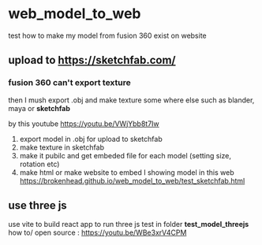 # web_model_to_web
test how to make my model from fusion 360 exist on website

## upload to https://sketchfab.com/
### fusion 360 can't export texture
then I mush export .obj and make texture some where else such as blander, maya or **sketchfab**

by this youtube https://youtu.be/VWjYbb8t7Iw
1. export model in .obj for upload to sketchfab
2. make texture in sketchfab
3. make it pubilc and get embeded file for each model (setting size, rotation etc)
4. make html or make website to embed
I showing model in this web https://brokenhead.github.io/web_model_to_web/test_sketchfab.html


## use three js
use vite to build react app to run three js test in folder **test_model_threejs**
how to/ open source : https://youtu.be/WBe3xrV4CPM
